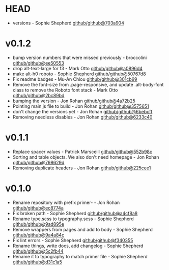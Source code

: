 # HEAD

 * versions - Sophie Shepherd [github/github@703a904](https://github.com/github/github/commit/703a904)

# v0.1.2

 * bump version numbers that were missed previously - broccolini [github/github@ee50553](https://github.com/github/github/commit/ee50553)
 * drop alt-text-large for f3 - Mark Otto [github/github@a0896d4](https://github.com/github/github/commit/a0896d4)
 * make alt-h0 roboto - Sophie Shepherd [github/github@50767d8](https://github.com/github/github/commit/50767d8)
 * Fix readme badges - Mu-An Chiou [github/github@301cb99](https://github.com/github/github/commit/301cb99)
 * Remove the font-size from .page-responsive, and update .alt-body-font class to remove the Roboto font stack - Mark Otto [github/github@2bc89bd](https://github.com/github/github/commit/2bc89bd)
 * bumping the version - Jon Rohan [github/github@4a72b25](https://github.com/github/github/commit/4a72b25)
 * Pointing main js file to build - Jon Rohan [github/github@3575651](https://github.com/github/github/commit/3575651)
 * don't change the versions yet - Jon Rohan [github/github@6bebcff](https://github.com/github/github/commit/6bebcff)
 * Removing needless disables - Jon Rohan [github/github@6233c40](https://github.com/github/github/commit/6233c40)

# v0.1.1

 * Replace spacer values - Patrick Marsceill [github/github@552b98c](https://github.com/github/github/commit/552b98c)
 * Sorting and table objects. We also don't need homepage - Jon Rohan [github/github@798629d](https://github.com/github/github/commit/798629d)
 * Removing duplicate headers - Jon Rohan [github/github@225cee1](https://github.com/github/github/commit/225cee1)

# v0.1.0

 * Rename repository with prefix primer- - Jon Rohan [github/github@ec8774a](https://github.com/github/github/commit/ec8774a)
 * Fix broken path - Sophie Shepherd [github/github@a4cf8a8](https://github.com/github/github/commit/a4cf8a8)
 * Rename type.scss to typography.scss - Sophie Shepherd [github/github@9ad895e](https://github.com/github/github/commit/9ad895e)
 * Remove wrappers from pages and add to body - Sophie Shepherd [github/github@9a4a84c](https://github.com/github/github/commit/9a4a84c)
 * Fix lint errors - Sophie Shepherd [github/github@f340355](https://github.com/github/github/commit/f340355)
 * Rename things, write docs, add changelog - Sophie Shepherd [github/github@5c2fb44](https://github.com/github/github/commit/5c2fb44)
 * Rename it to typography to match primer file - Sophie Shepherd [github/github@d31c1a5](https://github.com/github/github/commit/d31c1a5)